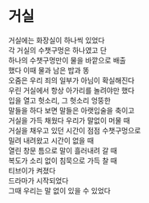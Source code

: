 # 거실

거실에는 화장실이 하나씩 있었다  
각 거실의 수챗구멍은 하나였고 단  
하나의 수챗구멍만이 물을 바깥으로 배출  
했다 이때 물과 남은 밥과 똥  
오줌은 우리 죄의 일부가 아님이 확실해진다  
우린 거실에서 항상 아가리를 놀려야만 했다  
입을 열고 헛소리, 그 헛소리 엉뚱한  
말들을 하다 보면 말들은 아랫입술을 축이고  
거실을 가득 채웠다 우리가 말없이 머물 때  
거실을 채우고 있던 시간이 점점 수챗구멍으로  
밀려 내려왔고 시간이 없을 때  
열린 창문 틈으로 말이 흘러내려 갈 때  
복도가 소리 없이 침묵으로 가득 찰 때  
티브이가 켜졌다  
드라마가 시작되었다  
그때 우리는 말 없이 있을 수 있었다
